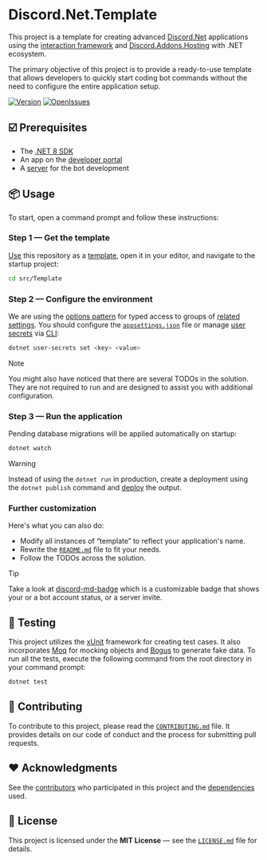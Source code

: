 # Discord.Net.Template

This project is a template for creating advanced [Discord.Net](https://github.com/discord-net/Discord.Net) applications using the [interaction framework](https://discordnet.dev/faq/int_framework/framework) and [Discord.Addons.Hosting](https://github.com/Hawxy/Discord.Addons.Hosting) with .NET ecosystem.

The primary objective of this project is to provide a ready-to-use template that allows developers to quickly start coding bot commands without the need to configure the entire application setup.

[![Version](https://img.shields.io/myget/discord-net/v/Discord.Net)](https://www.nuget.org/packages/Discord.Net)
[![OpenIssues](https://img.shields.io/github/issues/zobweyt/Discord.Net.Template)](https://github.com/zobweyt/Discord.Net.Template/issues)

## ☑️ Prerequisites

* The [.NET 8 SDK](https://dotnet.microsoft.com/download/dotnet/8.0)
* An app on the [developer portal](https://discord.com/developers)
* A [server](https://support.discord.com/hc/articles/204849977) for the bot development

## 📦 Usage

To start, open a command prompt and follow these instructions:

### Step 1 — Get the template

[Use](https://github.com/zobweyt/Discord.Net.Template/generate) this repository as a [template](https://docs.github.com/repositories/creating-and-managing-repositories/creating-a-repository-from-a-template), open it in your editor, and navigate to the startup project:

```sh
cd src/Template
```

### Step 2 — Configure the environment

We are using the [options pattern](https://learn.microsoft.com/aspnet/core/fundamentals/configuration/options) for typed access to groups of [related settings](./src/Template/Common/Options). You should configure the [`appsettings.json`](./src/Template/appsettings.json) file or manage [user secrets](https://learn.microsoft.com/aspnet/core/security/app-secrets) via [CLI](https://learn.microsoft.com/dotnet/core/tools):

```sh
dotnet user-secrets set <key> <value>
```

> [!NOTE]
> You might also have noticed that there are several TODOs in the solution. They are not required to run and are designed to assist you with additional configuration.

### Step 3 — Run the application

Pending database migrations will be applied automatically on startup:

```sh
dotnet watch
```

> [!WARNING]
> Instead of using the `dotnet run` in production, create a deployment using the `dotnet publish` command and [deploy](https://discordnet.dev/guides/deployment) the output.

### Further customization

Here's what you can also do:
* Modify all instances of “template” to reflect your application's name.
* Rewrite the [`README.md`](README.md) file to fit your needs.
* Follow the TODOs across the solution.

> [!TIP]
> Take a look at [discord-md-badge](https://github.com/gitlimes/discord-md-badge) which is a customizable badge that shows your or a bot account status, or a server invite.

## 🧪 Testing

This project utilizes the [xUnit](https://github.com/xunit/xunit) framework for creating test cases. It also incorporates [Moq](https://github.com/moq/moq) for mocking objects and [Bogus](https://github.com/bchavez/Bogus) to generate fake data. To run all the tests, execute the following command from the root directory in your command prompt:

```sh
dotnet test
```

## 🚀 Contributing

To contribute to this project, please read the [`CONTRIBUTING.md`](.github/CONTRIBUTING.md) file. It provides details on our code of conduct and the process for submitting pull requests.

## ❤️ Acknowledgments

See the [contributors](https://github.com/zobweyt/Discord.Net.Template/contributors) who participated in this project and the [dependencies](https://github.com/zobweyt/Discord.Net.Template/network/dependencies) used.

## 📜 License

This project is licensed under the **MIT License** — see the [`LICENSE.md`](LICENSE.md) file for details.
